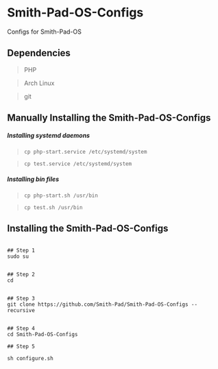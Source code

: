 # Smith-Pad-OS-Configs
Configs for Smith-Pad-OS

## Dependencies 

> PHP

> Arch Linux 

> git


## Manually Installing the Smith-Pad-OS-Configs 


##### Installing systemd daemons 

> `cp php-start.service /etc/systemd/system`

> `cp test.service /etc/systemd/system `



##### Installing bin files

> `cp php-start.sh /usr/bin`

> `cp test.sh /usr/bin`






## Installing the Smith-Pad-OS-Configs



```shell

## Step 1
sudo su


## Step 2 
cd


## Step 3 
git clone https://github.com/Smith-Pad/Smith-Pad-OS-Configs --recursive


## Step 4
cd Smith-Pad-OS-Configs 

## Step 5 

sh configure.sh

```
